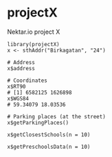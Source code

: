 projectX
========

Nektar.io project X
    
    library(projectX)
    x <- sthAddr("Birkagatan", "24")
    
    # Address
    x$address
    
    # Coordinates
    x$RT90
    # [1] 6582125 1626898
    x$WGS84
    # 59.34079 18.03536
    
    # Parking places (at the street)
    x$getParkingPlaces()
    
    x$getClosestSchools(n = 10)
    
    x$getPreschoolsData(n = 10)